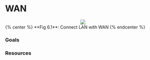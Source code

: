 # WAN

<div style="text-align:center">
<img src="https://www.lucidchart.com/publicSegments/view/c4c87e10-1acd-45bc-933b-2dfddbb12863/image.png">
</div>
{% center %} **Fig 6.1**: Connect LAN with WAN {% endcenter %}

### Goals

### Resources
